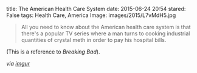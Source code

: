 title: The American Health Care System
date: 2015-06-24 20:54
stared: False
tags: Health Care, America
Image: images/2015/L7vMdH5.jpg

> All you need to know about the American health care system is that there's
> a popular TV series where a man turns to cooking industrial quantities of
> crystal meth in order to pay his hospital bills.

(This is a reference to *Breaking Bad*).

*via [imgur](https://imgur.com/L7vMdH5)*


